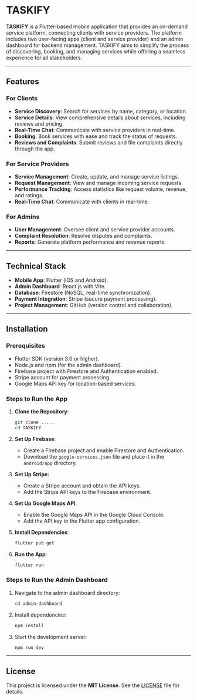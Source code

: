 # **TASKIFY**

**TASKIFY** is a Flutter-based mobile application that provides an on-demand service platform, connecting clients with service providers. The platform includes two user-facing apps (client and service provider) and an admin dashboard for backend management. TASKIFY aims to simplify the process of discovering, booking, and managing services while offering a seamless experience for all stakeholders.

---

## **Features**

### **For Clients**
- **Service Discovery**: Search for services by name, category, or location.  
- **Service Details**: View comprehensive details about services, including reviews and pricing.  
- **Real-Time Chat**: Communicate with service providers in real-time.  
- **Booking**: Book services with ease and track the status of requests.  
- **Reviews and Complaints**: Submit reviews and file complaints directly through the app.  

### **For Service Providers**
- **Service Management**: Create, update, and manage service listings.  
- **Request Management**: View and manage incoming service requests.  
- **Performance Tracking**: Access statistics like request volume, revenue, and ratings.  
- **Real-Time Chat**: Communicate with clients in real-time.  

### **For Admins**
- **User Management**: Oversee client and service provider accounts.  
- **Complaint Resolution**: Resolve disputes and complaints.  
- **Reports**: Generate platform performance and revenue reports.  

---

## **Technical Stack**
- **Mobile App**: Flutter (iOS and Android).  
- **Admin Dashboard**: React.js with Vite.  
- **Database**: Firestore (NoSQL, real-time synchronization).  
- **Payment Integration**: Stripe (secure payment processing).  
- **Project Management**: GitHub (version control and collaboration).  

---

## **Installation**

### **Prerequisites**
- Flutter SDK (version 3.0 or higher).  
- Node.js and npm (for the admin dashboard).  
- Firebase project with Firestore and Authentication enabled.  
- Stripe account for payment processing.  
- Google Maps API key for location-based services.  

### **Steps to Run the App**
1. **Clone the Repository**:
   ```bash
   git clone .....
   cd TASKIFY
   ```

2. **Set Up Firebase**:
   - Create a Firebase project and enable Firestore and Authentication.  
   - Download the `google-services.json` file and place it in the `android/app` directory.  

3. **Set Up Stripe**:
   - Create a Stripe account and obtain the API keys.  
   - Add the Stripe API keys to the Firebase environment.  

4. **Set Up Google Maps API**:
   - Enable the Google Maps API in the Google Cloud Console.  
   - Add the API key to the Flutter app configuration.  

5. **Install Dependencies**:
   ```bash
   flutter pub get
   ```

6. **Run the App**:
   ```bash
   flutter run
   ```

### **Steps to Run the Admin Dashboard**
1. Navigate to the admin dashboard directory:
   ```bash
   cd admin-dashboard
   ```

2. Install dependencies:
   ```bash
   npm install
   ```

3. Start the development server:
   ```bash
   npm run dev
   ```

---

## **License**
This project is licensed under the **MIT License**. See the [LICENSE](LICENSE) file for details.
